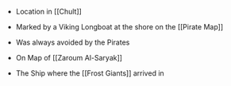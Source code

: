 - Location in [[Chult]]
- Marked by a Viking Longboat at the shore on the [[Pirate Map]]
- Was always avoided by the Pirates
- On Map of [[Zaroum Al-Saryak]]

- The Ship where the [[Frost Giants]] arrived in